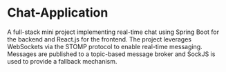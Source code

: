# Chat-Application
A full-stack mini project implementing real-time chat using Spring Boot for the backend and React.js for the frontend. The project leverages WebSockets via the STOMP protocol to enable real-time messaging. Messages are published to a topic-based message broker and SockJS is used to provide a fallback mechanism.
